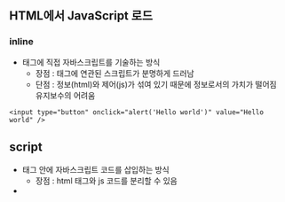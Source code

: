## HTML에서 JavaScript 로드
### inline
- 태그에 직접 자바스크립트를 기술하는 방식
  - 장점 : 태그에 연관된 스크립트가 분명하게 드러남
  - 단점 : 정보(html)와 제어(js)가 섞여 있기 때문에 정보로서의 가치가 떨어짐<br/>유지보수의 어려움
```
<input type="button" onclick="alert('Hello world')" value="Hello world" />
```


## script
- <script></script> 태그 안에 자바스크립트 코드를 삽입하는 방식
  - 장점 : html 태그와 js 코드를 분리할 수 있음
- <script type="text/javascript">의 type은 HTML5 부터 생략가능
```
<input type="button" id="hw" value="Hello world" />

<script type="text/javascript">
  var hw = document.getElementById('hw');
  hw.addEventListener('click', function(){
    alert('Hello world');
  })
</script>
```


## 외부파일로 분리
- js를 별도의 파일로 분리하는 방식
  - 장점 : 보다 엄격하게 정보(html)와 제어(js)를 분리할 수 있음<br/>하나의 js 파일로 여러 웹페이지에서 로드함으로 재활용성을 높임<br/>클라이언트와 서버간의 속도향상과 HTML의 용량 경량화
```
<input type="button" id="hw" value="Hello world" />

<script type="text/javascript" src="script01.js"></script>
```
- script01.js
```
var hw = document.getElementById('hw');
hw.addEventListener('click', function(){
  alert('Hello world');
})
```


## script 파일의 위치
- script를 head 태그에 위치시킬 수도 있음
  - 단점 : 오류의 위험
```
<!DOCTYPE html>
<html>
<head>
  <script src="script01.js"></script>
</head>
<body>
  <input type="button" id="hw" value="Hello world" />
</body>
</html>
```
> html 보다 js를 먼저 읽어서 id=hw를 인식못하기 때문에 오류가 남 js코드에 window.onload를 이용해 오류해결
- script01.js
```
window.onload = function(){
  var hw = document.getElementById('hw');
  hw.addEventListener('click', function(){
    alert('Hello world');
  })
}
```
> `window.onload = function(){} : 웹브라우저의 모든 구성요소에 대한 로드가 끝났을 때 브라우저에 의해서 호출되는 함수`
- TIP : 이러한 이유와 속도향상의 이유로 script 파일은 head 태그 보다 __body태그가 끝나는 하단에 위치__시키는 것이 더 좋다. 
